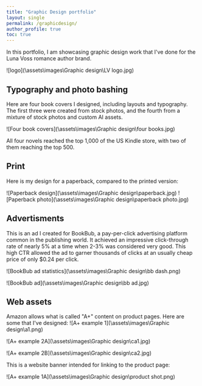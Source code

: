 ```yaml
---
title: "Graphic Design portfolio"
layout: single
permalink: /graphicdesign/
author_profile: true
toc: true
---
```


In this portfolio, I am showcasing graphic design work that I've done for the Luna Voss romance author brand. 

![logo](\assets\images\Graphic design\LV logo.jpg)


## Typography and photo bashing

Here are four book covers I designed, including layouts and typography. The first three were created from stock photos, and the fourth from a mixture of stock photos and custom AI assets. 

![Four book covers](\assets\images\Graphic design\four books.jpg)

All four novels reached the top 1,000 of the US Kindle store, with two of them reaching the top 500. 

## Print

Here is my design for a paperback, compared to the printed version:

![Paperback design](\assets\images\Graphic design\paperback.jpg)
![Paperback photo](\assets\images\Graphic design\paperback photo.jpg)

## Advertisments 

This is an ad I created for BookBub, a pay-per-click advertising platform common in the publishing  world. It achieved an impressive click-through rate of nearly 5% at a time when 2-3% was considered very good. This high CTR allowed the ad to garner thousands of clicks at an usually cheap price of only $0.24 per click.

![BookBub ad statistics](\assets\images\Graphic design\bb dash.png)

![BookBub ad](\assets\images\Graphic design\bb ad.jpg)

## Web assets

Amazon allows what is called "A+" content on product pages. Here are some that I've designed:
![A+ example 1](\assets\images\Graphic design\a1.png)

![A+ example 2A](\assets\images\Graphic design\ca1.jpg)

![A+ example 2B](\assets\images\Graphic design\ca2.jpg)

This is a website banner intended for linking to the product page:

![A+ example 1A](\assets\images\Graphic design\product shot.png)



